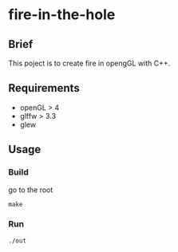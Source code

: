 # fire-in-the-hole

## Brief

This poject is to create fire in opengGL with C++.

## Requirements

* openGL > 4
* glffw > 3.3
* glew


## Usage

### Build

go to the root
```
make
```

### Run

```
./out
```
